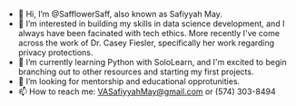 - 👋 Hi, I’m @SafflowerSaff, also known as Safiyyah May.
- 👀 I’m interested in building my skills in data science development, and I always have been facinated with tech ethics. More recently I've come across the work of Dr. Casey Fiesler, specifically her work regarding privacy protections.
- 🌱 I’m currently learning Python with SoloLearn, and I'm excited to begin branching out to other resources and starting my first projects.
- 💞️ I’m looking for mentorship and educational opprotunities.
- 📫 How to reach me: VASafiyyahMay@gmail.com or (574) 303-8494

<!---
SafflowerSaff/SafflowerSaff is a ✨ special ✨ repository because its `README.md` (this file) appears on your GitHub profile.
You can click the Preview link to take a look at your changes.
--->
